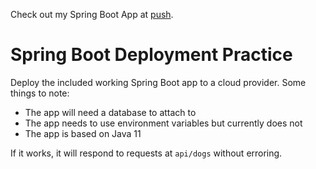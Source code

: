 Check out my Spring Boot App at [push](https://barkwire-api-practice.herokuapp.com/api/dogs).

# Spring Boot Deployment Practice

Deploy the included working Spring Boot app to a cloud provider. Some things to note:

- The app will need a database to attach to
- The app needs to use environment variables but currently does not
- The app is based on Java 11

If it works, it will respond to requests at `api/dogs` without erroring.
